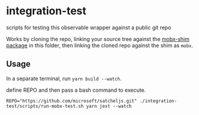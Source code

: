 # integration-test

scripts for testing this observable wrapper against
a public git repo

Works by cloning the repo, linking your source tree against the [mobx-shim package](./mobx-shim) in this folder, then linking the cloned repo against the shim as `mobx`.

## Usage

In a separate terminal, run `yarn build --watch`.

define REPO and then pass a bash command to execute.

```
REPO="https://github.com/microsoft/satcheljs.git" ./integration-test/scripts/run-mobx-test.sh yarn jest --watch
```
